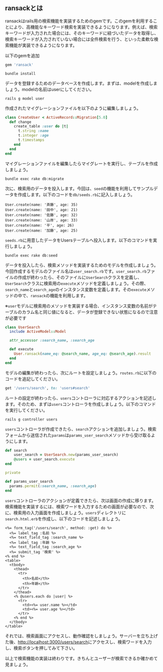 ## ransackとは
ransackはrails用の検索機能を実装するためのgemです。このgemを利用することにより、高機能なキーワード検索を実装できるようになります。例えば、検索キーワードが入力された場合には、そのキーワードに紐づいたデータを取得し、検索キーワードが入力されていない場合には全件検索を行う、といった柔軟な検索機能が実装できるようになります。

以下のgemを追加

```ruby
gem 'ransack'
```

```
bundle install
```

データを登録するためのデータベースを作成します。まずは、modelを作成しましょう。modelの名前はuserにしてください。

```
rails g model user
```

作成されたマイグレーションファイルを以下のように編集しましょう。

```ruby
class CreateUser < ActiveRecord::Migration[5.0]
  def change
    create_table :user do |t|
      t.string :name
      t.integer :age
      t.timestamps
    end
  end
end
```

マイグレーションファイルを編集したらマイグレートを実行し、テーブルを作成しましょう。

```
bundle exec rake db:migrate
```

次に、検索用のデータを投入します。今回は、`seed`の機能を利用してサンプルデータを作成します。以下のコードを`db/seeds.rb`に記入しましょう。

```
User.create(name: '斉藤', age: 35)
User.create(name: '田中', age: 21)
User.create(name: '佐藤', age: 32)
User.create(name: '山岸', age: 33)
User.create(name: '平', age: 26)
User.create(name: '加藤', age: 25)
```

`seeds.rb`に用意したデータをUsersテーブルへ投入します。以下のコマンドを実行しましょう。

```
bundle exec rake db:seed
```

データを投入したら、検索メソッドを実装するためのモデルを作成しましょう。今回作成するモデルのファイル名は`user_search.rb`です。`user_search.rb`ファイルの作成が終わったら、そのファイルに`UserSearch`クラスを定義し、`UserSearch`クラスに検索用の`execute`メソッドを定義しましょう。その際、`search_name`と`search_age`のインスタンス変数を定義します。その`execute`メソッドの中で、`ransack`の機能を利用します。

※`user`モデルに検索用のメソッドを実装する場合、インスタンス変数の名前がテーブルのカラム名と同じ値になると、データが登録できない状態になるので注意が必要です

```ruby
class UserSearch
  include ActiveModel::Model

  attr_accessor :search_name, :search_age

  def execute
    User.ransack(name_eq: @search_name, age_eq: @search_age).result
  end
end
```

モデルの編集が終わったら、次にルートを設定しましょう。`routes.rb`に以下のコードを追記してください。

```ruby
get '/users/search', to: 'users#search'
```

ルートの設定が終わったら、`users`コントローラに対応するアクションを記述します。そのため、まずは`users`コントローラを作成しましょう。以下のコマンドを実行してください。

```
rails g controller users
```

`users`コントローラが作成できたら、`search`アクションを追加しましょう。検索フォームから送信された`params`は`params_user_search`メソッドから受け取るようにします。

```ruby
def search
    user_search = UserSearch.new(params_user_search)
    @users = user_search.execute
end

private

def params_user_search
  params.permit(:search_name, :search_age)
end

```

`users`コントローラのアクションが定義できたら、次は画面の作成に移ります。検索機能を実装するには、検索ワードを入力するための画面が必要なので、次に、検索用の入力画面を作成しましょう。`users`ディレクトリに`search.html.erb`を作成し、以下のコードを記述しましょう。

```
<%= form_tag('/users/search', method: :get) do %>
  <%= label_tag :名前 %>
  <%= text_field_tag :search_name %>
  <%= label_tag :年齢 %>
  <%= text_field_tag :search_age %>
  <%= submit_tag '検索' %>
<% end %>
<table>
  <tbody>
    <thead>
      <tr>
        <th>名前</th>
        <th>年齢</th>
      </tr>
    </thead>
    <% @users.each do |user| %>
      <tr>
        <td><%= user.name %></td>
        <td><%= user.age %></td>
      </tr>
    <% end %>
  </tbody>
</table>
```

それでは、検索画面にアクセスし、動作確認をしましょう。サーバーを立ち上げた後、[http://localhost:3000/users/search](http://localhost:3000/users/search)にアクセスし、検索ワードを入力し、検索ボタンを押してみて下さい。

以上で検索機能の実装は終わりです。きちんとユーザーが検索できるか確かめて見ましょう。
